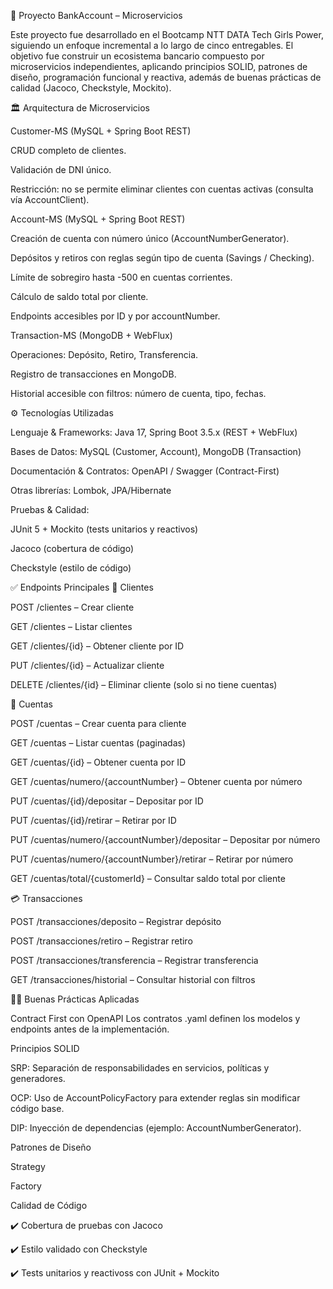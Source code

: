 🚀 Proyecto BankAccount – Microservicios

Este proyecto fue desarrollado en el Bootcamp NTT DATA Tech Girls Power, siguiendo un enfoque incremental a lo largo de cinco entregables.
El objetivo fue construir un ecosistema bancario compuesto por microservicios independientes, aplicando principios SOLID, patrones de diseño, programación funcional y reactiva, además de buenas prácticas de calidad (Jacoco, Checkstyle, Mockito).

🏛 Arquitectura de Microservicios

Customer-MS (MySQL + Spring Boot REST)

CRUD completo de clientes.

Validación de DNI único.

Restricción: no se permite eliminar clientes con cuentas activas (consulta vía AccountClient).

Account-MS (MySQL + Spring Boot REST)

Creación de cuenta con número único (AccountNumberGenerator).

Depósitos y retiros con reglas según tipo de cuenta (Savings / Checking).

Límite de sobregiro hasta -500 en cuentas corrientes.

Cálculo de saldo total por cliente.

Endpoints accesibles por ID y por accountNumber.

Transaction-MS (MongoDB + WebFlux)

Operaciones: Depósito, Retiro, Transferencia.

Registro de transacciones en MongoDB.

Historial accesible con filtros: número de cuenta, tipo, fechas.

⚙️ Tecnologías Utilizadas

Lenguaje & Frameworks: Java 17, Spring Boot 3.5.x (REST + WebFlux)

Bases de Datos: MySQL (Customer, Account), MongoDB (Transaction)

Documentación & Contratos: OpenAPI / Swagger (Contract-First)

Otras librerías: Lombok, JPA/Hibernate

Pruebas & Calidad:

JUnit 5 + Mockito (tests unitarios y reactivos)

Jacoco (cobertura de código)

Checkstyle (estilo de código)

✅ Endpoints Principales
👤 Clientes

POST /clientes – Crear cliente

GET /clientes – Listar clientes

GET /clientes/{id} – Obtener cliente por ID

PUT /clientes/{id} – Actualizar cliente

DELETE /clientes/{id} – Eliminar cliente (solo si no tiene cuentas)

🏦 Cuentas

POST /cuentas – Crear cuenta para cliente

GET /cuentas – Listar cuentas (paginadas)

GET /cuentas/{id} – Obtener cuenta por ID

GET /cuentas/numero/{accountNumber} – Obtener cuenta por número

PUT /cuentas/{id}/depositar – Depositar por ID

PUT /cuentas/{id}/retirar – Retirar por ID

PUT /cuentas/numero/{accountNumber}/depositar – Depositar por número

PUT /cuentas/numero/{accountNumber}/retirar – Retirar por número

GET /cuentas/total/{customerId} – Consultar saldo total por cliente

💳 Transacciones

POST /transacciones/deposito – Registrar depósito

POST /transacciones/retiro – Registrar retiro

POST /transacciones/transferencia – Registrar transferencia

GET /transacciones/historial – Consultar historial con filtros

🧑‍💻 Buenas Prácticas Aplicadas

Contract First con OpenAPI
Los contratos .yaml definen los modelos y endpoints antes de la implementación.

Principios SOLID

SRP: Separación de responsabilidades en servicios, políticas y generadores.

OCP: Uso de AccountPolicyFactory para extender reglas sin modificar código base.

DIP: Inyección de dependencias (ejemplo: AccountNumberGenerator).

Patrones de Diseño

Strategy

Factory

Calidad de Código

✔️ Cobertura de pruebas con Jacoco

✔️ Estilo validado con Checkstyle

✔️ Tests unitarios y reactivoss con JUnit + Mockito
